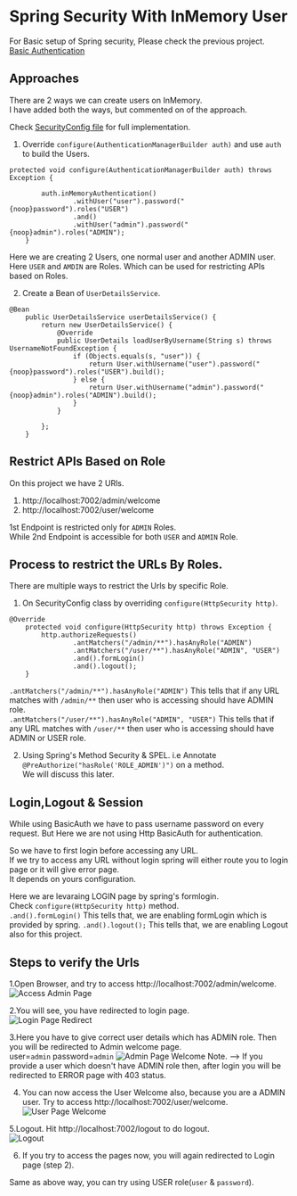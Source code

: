 # Spring Security With InMemory User

For Basic setup of Spring security, Please check the previous project.<br>
[Basic Authentication](https://github.com/tkdtanu/spring-security/tree/master/basic-auth)

Approaches
----------
There are 2 ways we can create users on InMemory.<br>
I have added both the ways, but commented on of the approach.<br>

Check [SecurityConfig file](/src/main/java/com/tkd/springsecurity/inmemoryuser/config/SecurityConfig.java) for full implementation.

1. Override `configure(AuthenticationManagerBuilder auth)` and use `auth` to build the Users.
```
protected void configure(AuthenticationManagerBuilder auth) throws Exception {

        auth.inMemoryAuthentication()
                .withUser("user").password("{noop}password").roles("USER")
                .and()
                .withUser("admin").password("{noop}admin").roles("ADMIN");
    }
```
Here we are creating 2 Users, one normal user and another ADMIN user.
Here `USER` and `AMDIN` are Roles. Which can be used for restricting APIs based on Roles.


2. Create a Bean of `UserDetailsService`.
```
@Bean
    public UserDetailsService userDetailsService() {
        return new UserDetailsService() {
            @Override
            public UserDetails loadUserByUsername(String s) throws UsernameNotFoundException {
                if (Objects.equals(s, "user")) {
                    return User.withUsername("user").password("{noop}password").roles("USER").build();
                } else {
                    return User.withUsername("admin").password("{noop}admin").roles("ADMIN").build();
                }
            }

        };
    }
```

Restrict APIs Based on Role
---------------------------
On this project we have 2 URls.
1. http://localhost:7002/admin/welcome
2. http://localhost:7002/user/welcome

1st Endpoint is restricted only for `ADMIN` Roles.<br>
While 2nd Endpoint is accessible for both `USER` and `ADMIN` Role.

Process to restrict the URLs By Roles.
------------------------------------------
There are multiple ways to restrict the Urls by specific Role.
1. On SecurityConfig class by overriding `configure(HttpSecurity http)`.
```
@Override
    protected void configure(HttpSecurity http) throws Exception {
        http.authorizeRequests()
                .antMatchers("/admin/**").hasAnyRole("ADMIN")
                .antMatchers("/user/**").hasAnyRole("ADMIN", "USER")
                .and().formLogin()
                .and().logout();
    }
``` 

`.antMatchers("/admin/**").hasAnyRole("ADMIN")` This tells that if any URL matches with `/admin/**` then user who is accessing should have ADMIN role.<br>
`.antMatchers("/user/**").hasAnyRole("ADMIN", "USER")` This tells that if any URL matches with `/user/**` then user who is accessing should have ADMIN or USER role.<br>


2. Using Spring's Method Security & SPEL.
i.e Annotate `@PreAuthorize("hasRole('ROLE_ADMIN')")` on a method.<br>
We will discuss this later.

Login,Logout & Session
------------
While using BasicAuth we have to pass username password on every request.<bt>
But Here we are not using Http BasicAuth for authentication.<br>

So we have to first login before accessing any URL.<br>
If we try to access any URL without login spring will either route you to login page or it will give error page.<br>
It depends on yours configuration.

Here we are levaraing LOGIN page by spring's formlogin.<br>
Check `configure(HttpSecurity http)` method.<br>
`.and().formLogin()` This tells that, we are enabling formLogin which is provided by spring.
 `.and().logout();` This tells that, we are enabling Logout also for this project.
 
 Steps to verify the Urls
 ------------------------
1.Open Browser, and try to access http://localhost:7002/admin/welcome. <br>
![Access Admin Page](/admin_page_access.JPG)

2.You will see, you have redirected to login page.<br>
![Login Page Redirect](/redirected_login_page.JPG)

3.Here you have to give correct user details which has ADMIN role. Then you will be redirected to Admin welcome page.<br>
 user=`admin` password=`admin`
![Admin Page Welcome](/admin_page_welcome.JPG)
 Note. --> If you provide a user which doesn't have ADMIN role then, after login you will be redirected to ERROR page with 403 status.<br>
 
4. You can now access the User Welcome also, because you are a ADMIN user. Try to access http://localhost:7002/user/welcome. <br>
![User Page Welcome](/user_page_welcome.JPG)

5.Logout. Hit http://localhost:7002/logout to do logout.<br>
![Logout](/logout.JPG)

6. If you try to access the pages now, you will again redirected to Login page (step 2).<br>


Same as above way, you can try using USER role(`user` & `password`).

    
    


